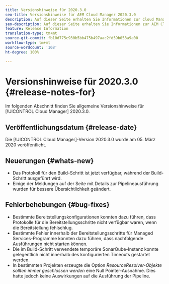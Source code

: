 ```yaml
---
title: Versionshinweise für 2020.3.0
seo-title: Versionshinweise für AEM Cloud Manager 2020.3.0
description: Auf dieser Seite erhalten Sie Informationen zur Cloud Manager-Version 2020.3.0.
seo-description: Auf dieser Seite erhalten Sie Informationen zur AEM Cloud Manager-Version 2020.3.0.
feature: Release Information
translation-type: tm+mt
source-git-commit: fb10d775c930b5bb475b497aac2fd59b053a9a00
workflow-type: tm+mt
source-wordcount: '168'
ht-degree: 100%

---
```


# Versionshinweise für 2020.3.0 {#release-notes-for}

Im folgenden Abschnitt finden Sie allgemeine Versionshinweise für [!UICONTROL Cloud Manager] 2020.3.0.

## Veröffentlichungsdatum {#release-date}

Die [!UICONTROL Cloud Manager]-Version 2020.3.0 wurde am 05. März 2020 veröffentlicht.

## Neuerungen {#whats-new}

* Das Protokoll für den Build-Schritt ist jetzt verfügbar, während der Build-Schritt ausgeführt wird.
* Einige der Meldungen auf der Seite mit Details zur Pipelineausführung wurden für bessere Übersichtlichkeit geändert.

## Fehlerbehebungen {#bug-fixes}

* Bestimmte Bereitstellungskonfigurationen konnten dazu führen, dass Protokolle für die Bereitstellungsschritte nicht verfügbar waren, wenn die Bereitstellung fehlschlug.
* Bestimmte Fehler innerhalb der Bereitstellungsschritte für Managed Services-Programme konnten dazu führen, dass nachfolgende Ausführungen nicht starten können.
* Die im Build-Schritt verwendete temporäre SonarQube-Instanz konnte gelegentlich nicht innerhalb des konfigurierten Timeouts gestartet werden.
* In bestimmten Projekten erzeugte die Option *ResourceResolver-Objekte sollten immer geschlossen werden* eine Null Pointer-Ausnahme. Dies hatte jedoch keine Auswirkungen auf die Ausführung der Pipeline.